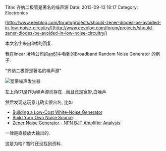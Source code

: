 Title: 齐纳二极管是著名的噪声源
Date: 2013-09-13 18:17
Category: Electronics

[http://www.eevblog.com/forum/projects/should-zener-diodes-be-avoided-in-low-noise-circuitry/](http://www.eevblog.com/forum/projects/should-zener-diodes-be-avoided-in-low-noise-circuitry/)

本文名字来自3楼的回复.

我在linear 凌特公司的[an61](http://cds.linear.com/docs/en/application-note/an61fa.pdf)中看到的Broadband Random Noise Generator 的例子.

"齐纳二极管是著名的噪声源"

![宽带噪声发生器][1]

左上角D1是作为噪声源而存在...而且还是宽带,白噪声.

然后发现这玩意儿确实很出名, 比如

- [Building a Low-Cost White-Noise Generator](http://pdfserv.maximintegrated.com/en/an/AN3469.pdf)
- [Build Your Own Noise Source](http://bytecollector.com/archive/misc/BuildYourOwnNoiseSource.pdf).
- [Zener Noise Generator - NPN BJT Amplifier Analysis](http://electronics.stackexchange.com/questions/78829/zener-noise-generator-npn-bjt-amplifier-analysis)

一律是直接放大输出的.

这是为啥? 暂时还没找到资料.

[1]: {filename}../images/qi-na-er-ji-guan-shi-zhu-ming-de-zao-sheng-yuan/1.jpg
